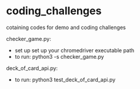 # coding_challenges
cotaining codes for demo and coding challenges

checker_game.py: 
- set up set up your chromedriver executable path
- to run: python3 -s checker_game.py

deck_of_card_api.py:
- to run: python3 test_deck_of_card_api.py

